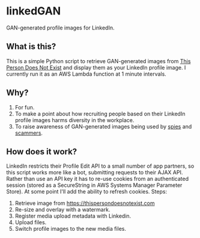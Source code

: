 # linkedGAN
GAN-generated profile images for LinkedIn.

## What is this?
This is a simple Python script to retrieve GAN-generated images from [This Person Does Not Exist](https://thispersondoesnotexist.com) and display them as your LinkedIn profile image. I currently run it as an AWS Lambda function at 1 minute intervals.

## Why?
1. For fun.
2. To make a point about how recruiting people based on their LinkedIn profile images harms diversity in the workplace.
3. To raise awareness of GAN-generated images being used by [spies](https://www.theverge.com/2019/6/13/18677341/ai-generated-fake-faces-spy-linked-in-contacts-associated-press) and [scammers](https://twitter.com/peteskomoroch/status/1360874312681496585).

## How does it work?
LinkedIn restricts their Profile Edit API to a small number of app partners, so this script works more like a bot, submitting requests to their AJAX API. Rather than use an API key it has to re-use cookies from an authenticated session (stored as a SecureString in AWS Systems Manager Parameter Store). At some point I'll add the ability to refresh cookies.
Steps:
1. Retrieve image from https://thispersondoesnotexist.com
2. Re-size and overlay with a watermark.
3. Register media upload metadata with Linkedin.
4. Upload files.
5. Switch profile images to the new media files.
